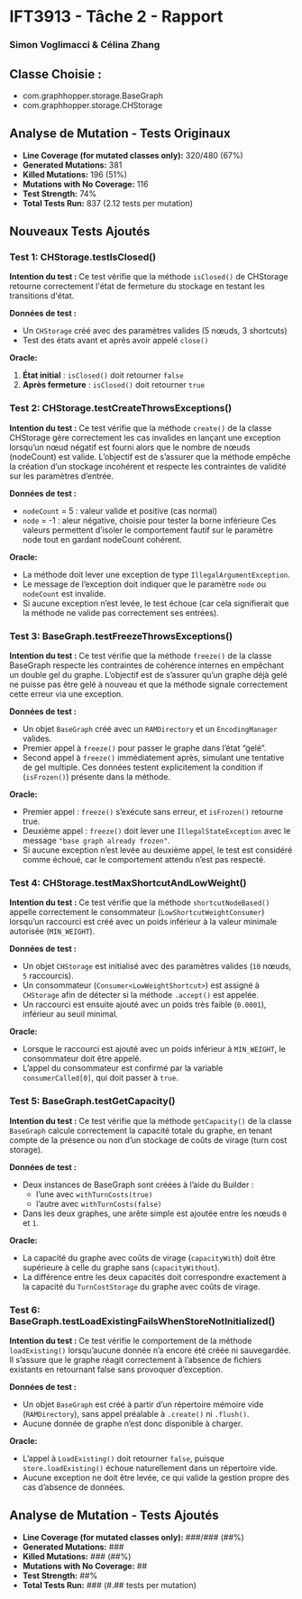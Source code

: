 # IFT3913 - Tâche 2 - Rapport
### Simon Voglimacci & Célina Zhang

## Classe Choisie : 
- com.graphhopper.storage.BaseGraph
- com.graphhopper.storage.CHStorage

## Analyse de Mutation - Tests Originaux

- **Line Coverage (for mutated classes only):** 320/480 (67%)
- **Generated Mutations:** 381
- **Killed Mutations:** 196 (51%)
- **Mutations with No Coverage:** 116
- **Test Strength:** 74%
- **Total Tests Run:** 837 (2.12 tests per mutation)

## Nouveaux Tests Ajoutés

### Test 1: CHStorage.testIsClosed()

**Intention du test :**
Ce test vérifie que la méthode `isClosed()` de CHStorage retourne correctement l'état de fermeture du stockage en testant les transitions d'état.

**Données de test :**
- Un `CHStorage` créé avec des paramètres valides (5 nœuds, 3 shortcuts)
- Test des états avant et après avoir appelé `close()`

**Oracle:**
1. **État initial** : `isClosed()` doit retourner `false`
3. **Après fermeture** : `isClosed()` doit retourner `true`

### Test 2: CHStorage.testCreateThrowsExceptions()

**Intention du test :**
Ce test vérifie que la méthode `create()` de la classe CHStorage gère correctement les cas invalides en lançant une exception lorsqu’un nœud négatif est fourni alors que le nombre de nœuds (nodeCount) est valide.
L’objectif est de s’assurer que la méthode empêche la création d’un stockage incohérent et respecte les contraintes de validité sur les paramètres d’entrée.

**Données de test :**
- `nodeCount` = 5 : valeur valide et positive (cas normal)
- `node` = -1 : aleur négative, choisie pour tester la borne inférieure
Ces valeurs permettent d’isoler le comportement fautif sur le paramètre node tout en gardant nodeCount cohérent.

**Oracle:**
- La méthode doit lever une exception de type `IllegalArgumentException`.
- Le message de l’exception doit indiquer que le paramètre `node` ou `nodeCount` est invalide.
- Si aucune exception n’est levée, le test échoue (car cela signifierait que la méthode ne valide pas correctement ses entrées).

### Test 3: BaseGraph.testFreezeThrowsExceptions()

**Intention du test :**
Ce test vérifie que la méthode `freeze()` de la classe BaseGraph respecte les contraintes de cohérence internes en empêchant un double gel du graphe.
L’objectif est de s’assurer qu’un graphe déjà gelé ne puisse pas être gelé à nouveau et que la méthode signale correctement cette erreur via une exception.

**Données de test :**
- Un objet `BaseGraph` créé avec un `RAMDirectory` et un `EncodingManager` valides.
- Premier appel à `freeze()` pour passer le graphe dans l’état “gelé”.
- Second appel à `freeze()` immédiatement après, simulant une tentative de gel multiple.
Ces données testent explicitement la condition if (`isFrozen()`) présente dans la méthode.

**Oracle:**
- Premier appel : `freeze()` s’exécute sans erreur, et `isFrozen()` retourne true.
- Deuxième appel : `freeze()` doit lever une `IllegalStateException` avec le message `"base graph already frozen"`.
- Si aucune exception n’est levée au deuxième appel, le test est considéré comme échoué, car le comportement attendu n’est pas respecté.

### Test 4: CHStorage.testMaxShortcutAndLowWeight()
**Intention du test :**
Ce test vérifie que la méthode `shortcutNodeBased()` appelle correctement le consommateur (`LowShortcutWeightConsumer`) lorsqu’un raccourci est créé avec un poids inférieur à la valeur minimale autorisée (`MIN_WEIGHT`).

**Données de test :**
- Un objet `CHStorage` est initialisé avec des paramètres valides (`10` nœuds, `5` raccourcis).
- Un consommateur (`Consumer<LowWeightShortcut>`) est assigné à `CHStorage` afin de détecter si la méthode `.accept()` est appelée.
- Un raccourci est ensuite ajouté avec un poids très faible (`0.0001`), inférieur au seuil minimal.

**Oracle:**
- Lorsque le raccourci est ajouté avec un poids inférieur à `MIN_WEIGHT`, le consommateur doit être appelé.
- L’appel du consommateur est confirmé par la variable `consumerCalled[0]`, qui doit passer à `true`.

### Test 5: BaseGraph.testGetCapacity()
**Intention du test :**
Ce test vérifie que la méthode `getCapacity()` de la classe `BaseGraph` calcule correctement la capacité totale du graphe, en tenant compte de la présence ou non d’un stockage de coûts de virage (turn cost storage).

**Données de test :**
- Deux instances de BaseGraph sont créées à l’aide du Builder :
    - l’une avec `withTurnCosts(true)`
    - l’autre avec `withTurnCosts(false)`
- Dans les deux graphes, une arête simple est ajoutée entre les nœuds `0` et `1`.

**Oracle:**
- La capacité du graphe avec coûts de virage (`capacityWith`) doit être supérieure à celle du graphe sans (`capacityWithout`).
- La différence entre les deux capacités doit correspondre exactement à la capacité du `TurnCostStorage` du graphe avec coûts de virage.

### Test 6: BaseGraph.testLoadExistingFailsWhenStoreNotInitialized()
**Intention du test :**
Ce test vérifie le comportement de la méthode `loadExisting()` lorsqu’aucune donnée n’a encore été créée ni sauvegardée. Il s’assure que le graphe réagit correctement à l’absence de fichiers existants en retournant false sans provoquer d’exception.

**Données de test :**
- Un objet `BaseGraph` est créé à partir d’un répertoire mémoire vide (`RAMDirectory`), sans appel préalable à `.create()` ni `.flush()`.
- Aucune donnée de graphe n’est donc disponible à charger.

**Oracle:**
- L’appel à `LoadExisting()` doit retourner `false`, puisque `store.loadExisting()` échoue naturellement dans un répertoire vide.
- Aucune exception ne doit être levée, ce qui valide la gestion propre des cas d’absence de données.

## Analyse de Mutation - Tests Ajoutés

- **Line Coverage (for mutated classes only):** ###/### (##%)
- **Generated Mutations:** ###
- **Killed Mutations:** ### (##%)
- **Mutations with No Coverage:** ##
- **Test Strength:** ##%
- **Total Tests Run:** ### (#.## tests per mutation)

